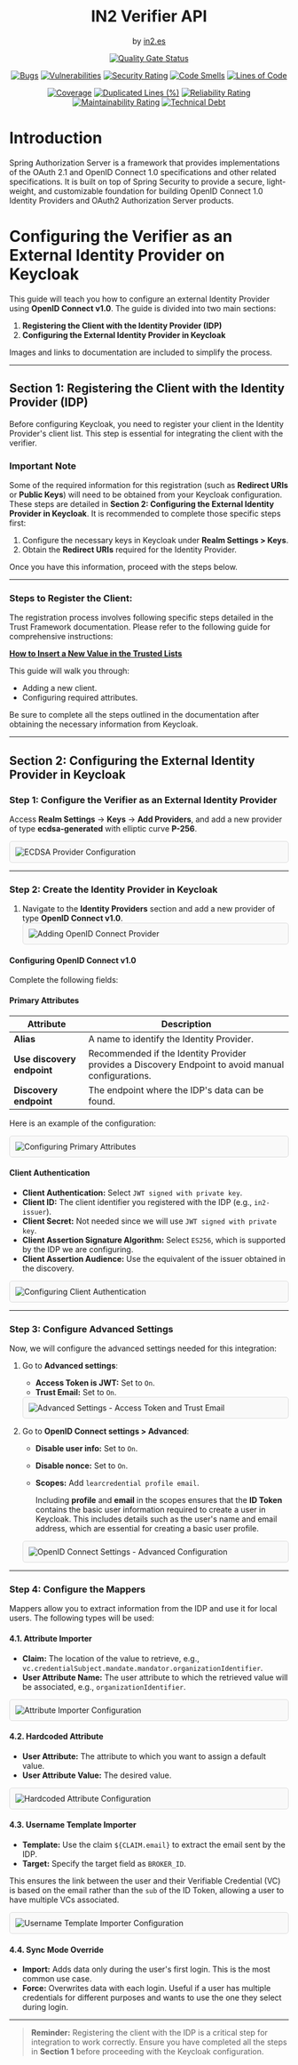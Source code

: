 <div align="center">
  <h1>IN2 Verifier API</h1>
  <span>by </span><a href="https://in2.es">in2.es</a>
  <p><p>

  [![Quality Gate Status](https://sonarcloud.io/api/project_badges/measure?project=in2workspace_in2-verifier-api&metric=alert_status)](https://sonarcloud.io/dashboard?id=in2workspace_in2-verifier-api)

  [![Bugs](https://sonarcloud.io/api/project_badges/measure?project=in2workspace_in2-verifier-api&metric=bugs)](https://sonarcloud.io/summary/new_code?id=in2workspace_in2-verifier-api)
  [![Vulnerabilities](https://sonarcloud.io/api/project_badges/measure?project=in2workspace_in2-verifier-api&metric=vulnerabilities)](https://sonarcloud.io/dashboard?id=in2workspace_in2-verifier-api)
  [![Security Rating](https://sonarcloud.io/api/project_badges/measure?project=in2workspace_in2-verifier-api&metric=security_rating)](https://sonarcloud.io/dashboard?id=in2workspace_in2-verifier-api)
  [![Code Smells](https://sonarcloud.io/api/project_badges/measure?project=in2workspace_in2-verifier-api&metric=code_smells)](https://sonarcloud.io/summary/new_code?id=in2workspace_in2-verifier-api)
  [![Lines of Code](https://sonarcloud.io/api/project_badges/measure?project=in2workspace_in2-verifier-api&metric=ncloc)](https://sonarcloud.io/dashboard?id=in2workspace_in2-verifier-api)
  
  [![Coverage](https://sonarcloud.io/api/project_badges/measure?project=in2workspace_in2-verifier-api&metric=coverage)](https://sonarcloud.io/summary/new_code?id=in2workspace_in2-verifier-api)
  [![Duplicated Lines (%)](https://sonarcloud.io/api/project_badges/measure?project=in2workspace_in2-verifier-api&metric=duplicated_lines_density)](https://sonarcloud.io/summary/new_code?id=in2workspace_in2-verifier-api)
  [![Reliability Rating](https://sonarcloud.io/api/project_badges/measure?project=in2workspace_in2-verifier-api&metric=reliability_rating)](https://sonarcloud.io/dashboard?id=in2workspace_in2-verifier-api)
  [![Maintainability Rating](https://sonarcloud.io/api/project_badges/measure?project=in2workspace_in2-verifier-api&metric=sqale_rating)](https://sonarcloud.io/dashboard?id=in2workspace_in2-verifier-api)
  [![Technical Debt](https://sonarcloud.io/api/project_badges/measure?project=in2workspace_in2-verifier-api&metric=sqale_index)](https://sonarcloud.io/summary/new_code?id=in2workspace_in2-verifier-api)
</div>

# Introduction

Spring Authorization Server is a framework that provides implementations of the OAuth 2.1 and OpenID Connect 1.0 specifications and other related specifications. 
It is built on top of Spring Security to provide a secure, light-weight, 
and customizable foundation for building OpenID Connect 1.0 Identity Providers and OAuth2 Authorization Server products.

# Configuring the Verifier as an External Identity Provider on Keycloak

This guide will teach you how to configure an external Identity Provider using **OpenID Connect v1.0**. The guide is divided into two main sections:

1. **Registering the Client with the Identity Provider (IDP)**
2. **Configuring the External Identity Provider in Keycloak**

Images and links to documentation are included to simplify the process.

---

## Section 1: Registering the Client with the Identity Provider (IDP)

Before configuring Keycloak, you need to register your client in the Identity Provider's client list. This step is essential for integrating the client with the verifier.

### Important Note

Some of the required information for this registration (such as **Redirect URIs** or **Public Keys**) will need to be obtained from your Keycloak configuration. These steps are detailed in **Section 2: Configuring the External Identity Provider in Keycloak**. It is recommended to complete those specific steps first:

1. Configure the necessary keys in Keycloak under **Realm Settings > Keys**.
2. Obtain the **Redirect URIs** required for the Identity Provider.

Once you have this information, proceed with the steps below.

---

### Steps to Register the Client:

The registration process involves following specific steps detailed in the Trust Framework documentation. Please refer to the following guide for comprehensive instructions:

**[How to Insert a New Value in the Trusted Lists](https://github.com/DOME-Marketplace/trust-framework/blob/main/README.md#how-to-insert-a-new-value-in-the-trusted-lists)**

This guide will walk you through:
- Adding a new client.
- Configuring required attributes.

Be sure to complete all the steps outlined in the documentation after obtaining the necessary information from Keycloak.

---

## Section 2: Configuring the External Identity Provider in Keycloak

### Step 1: Configure the Verifier as an External Identity Provider

Access **Realm Settings** → **Keys** → **Add Providers**, and add a new provider of type **ecdsa-generated** with elliptic curve **P-256**.
<div style="border: 1px solid #ddd; padding: 10px; border-radius: 5px; background: #f9f9f9;">
    <img src="docs/images/add-key-provider.png" alt="ECDSA Provider Configuration">
</div>

---

### Step 2: Create the Identity Provider in Keycloak

1. Navigate to the **Identity Providers** section and add a new provider of type **OpenID Connect v1.0**.
   <div style="border: 1px solid #ddd; padding: 10px; border-radius: 5px; background: #f9f9f9;">
       <img src="docs/images/add-oidc-provider.png" alt="Adding OpenID Connect Provider">
   </div>

#### Configuring OpenID Connect v1.0

Complete the following fields:

#### Primary Attributes

| Attribute                  | Description                                                                                        |
|----------------------------|----------------------------------------------------------------------------------------------------|
| **Alias**                  | A name to identify the Identity Provider.                                                          |
| **Use discovery endpoint** | Recommended if the Identity Provider provides a Discovery Endpoint to avoid manual configurations. |
| **Discovery endpoint**     | The endpoint where the IDP's data can be found.                                                    |

Here is an example of the configuration:
<div style="border: 1px solid #ddd; padding: 10px; border-radius: 5px; background: #f9f9f9;">
    <img src="docs/images/primary-attributes.png" alt="Configuring Primary Attributes">
</div>

#### Client Authentication

- **Client Authentication:** Select `JWT signed with private key`.
- **Client ID:** The client identifier you registered with the IDP (e.g., `in2-issuer`).
- **Client Secret:** Not needed since we will use `JWT signed with private key`.
- **Client Assertion Signature Algorithm:** Select `ES256`, which is supported by the IDP we are configuring.
- **Client Assertion Audience:** Use the equivalent of the issuer obtained in the discovery.

<div style="border: 1px solid #ddd; padding: 10px; border-radius: 5px; background: #f9f9f9;">
    <img src="docs/images/client-configuration.png" alt="Configuring Client Authentication">
</div>

---

### Step 3: Configure Advanced Settings

Now, we will configure the advanced settings needed for this integration:

1. Go to **Advanced settings**:
   - **Access Token is JWT:** Set to `On`.
   - **Trust Email:** Set to `On`.
    <div style="border: 1px solid #ddd; padding: 10px; border-radius: 5px; background: #f9f9f9;">
        <img src="docs/images/advanced-settings.png" alt="Advanced Settings - Access Token and Trust Email">
    </div>

2. Go to **OpenID Connect settings > Advanced**:
   - **Disable user info:** Set to `On`.
   - **Disable nonce:** Set to `On`.
   - **Scopes:** Add `learcredential profile email`.

     Including **profile** and **email** in the scopes ensures that the **ID Token** contains the basic user information required to create a user in Keycloak. This includes details such as the user's name and email address, which are essential for creating a basic user profile.

    <div style="border: 1px solid #ddd; padding: 10px; border-radius: 5px; background: #f9f9f9;">
        <img src="docs/images/advanced.png" alt="OpenID Connect Settings - Advanced Configuration">
    </div>

---

### Step 4: Configure the Mappers

Mappers allow you to extract information from the IDP and use it for local users. The following types will be used:

#### 4.1. Attribute Importer

- **Claim:** The location of the value to retrieve, e.g., `vc.credentialSubject.mandate.mandator.organizationIdentifier`.
- **User Attribute Name:** The user attribute to which the retrieved value will be associated, e.g., `organizationIdentifier`.

<div style="border: 1px solid #ddd; padding: 10px; border-radius: 5px; background: #f9f9f9;">
    <img src="docs/images/attribute-importer.png" alt="Attribute Importer Configuration">
</div>

#### 4.2. Hardcoded Attribute

- **User Attribute:** The attribute to which you want to assign a default value.
- **User Attribute Value:** The desired value.

<div style="border: 1px solid #ddd; padding: 10px; border-radius: 5px; background: #f9f9f9;">
    <img src="docs/images/hardcoded-attribute-importer.png" alt="Hardcoded Attribute Configuration">
</div>

#### 4.3. Username Template Importer

- **Template:** Use the claim `${CLAIM.email}` to extract the email sent by the IDP.
- **Target:** Specify the target field as `BROKER_ID`.

This ensures the link between the user and their Verifiable Credential (VC) is based on the email rather than the `sub` of the ID Token, allowing a user to have multiple VCs associated.

<div style="border: 1px solid #ddd; padding: 10px; border-radius: 5px; background: #f9f9f9;">
    <img src="docs/images/username-template-importer.png" alt="Username Template Importer Configuration">
</div>

#### 4.4. Sync Mode Override

- **Import:** Adds data only during the user's first login. This is the most common use case.
- **Force:** Overwrites data with each login. Useful if a user has multiple credentials for different purposes and wants to use the one they select during login.

---

> **Reminder:** Registering the client with the IDP is a critical step for integration to work correctly. Ensure you have completed all the steps in **Section 1** before proceeding with the Keycloak configuration.